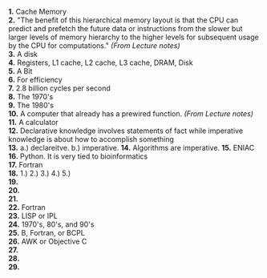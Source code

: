 **1.** Cache Memory  
**2.** "The benefit of this hierarchical memory layout is that the CPU can predict and prefetch the future data or instructions from the slower but larger levels of memory hierarchy to the higher levels for subsequent usage by the CPU for computations." *(From Lecture notes)*  
**3.** A disk  
**4.** Registers, L1 cache, L2 cache, L3 cache, DRAM, Disk  
**5.** A Bit  
**6.** For efficiency   
**7.**  2.8 billion cycles per second  
**8.** The 1970's  
**9.** The 1980's  
**10.** A computer that already has a prewired function. *(From Lecture notes)*   
**11.** A calculator  
**12.** Declarative knowledge involves statements of fact while imperative knowledge is about how to accomplish something  
**13.**  a.) declareitve. b.) imperative. 
**14.**  Algorithms are imperative. 
**15.** ENIAC  
**16.** Python. It is very tied to bioinformatics    
**17.**  Fortran  
**18.** 1.)    2.)   3.)    4.)    5.)    
**19.**  
**20.**  
**21.**  
**22.** Fortran  
**23.** LISP or IPL  
**24.** 1970's, 80's, and 90's  
**25.** B, Fortran, or BCPL  
**26.** AWK or Objective C    
**27.**  
**28.**  
**29.** 
